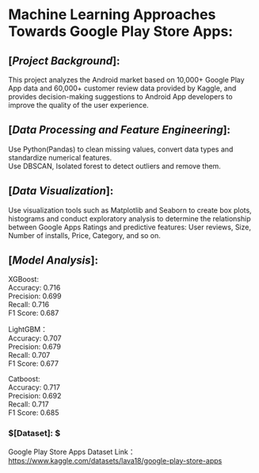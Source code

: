 # Machine Learning Approaches Towards Google Play Store Apps:

## $[Project$ $Background]:$

This project analyzes the Android market based on 10,000+ Google Play App data and 60,000+ customer review data provided by Kaggle, and provides decision-making suggestions to Android App developers to improve the quality of the user experience.

## $[Data$  $Processing$  $and$  $Feature$  $Engineering]:$   

Use Python(Pandas) to clean missing values, convert data types and standardize numerical features.  
Use DBSCAN, Isolated forest to detect outliers and remove them.

## $[Data$ $Visualization]:$ 
Use visualization tools such as Matplotlib and Seaborn to create box plots, histograms and conduct exploratory analysis to determine the relationship between Google Apps Ratings and predictive features: User reviews, Size, Number of installs, Price, Category, and so on.

## $[Model$ $Analysis]:$  

XGBoost:   
Accuracy: 0.716  
Precision: 0.699  
Recall: 0.716  
F1 Score: 0.687   

LightGBM：   
Accuracy: 0.707  
Precision: 0.679  
Recall: 0.707  
F1 Score: 0.677  

Catboost:   
Accuracy: 0.717  
Precision: 0.692  
Recall: 0.717  
F1 Score: 0.685  

### $[Dataset]: $ 
Google Play Store Apps Dataset
Link：https://www.kaggle.com/datasets/lava18/google-play-store-apps
